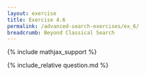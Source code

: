 ```yaml
---
layout: exercise
title: Exercise 4.6
permalink: /advanced-search-exercises/ex_6/
breadcrumb: Beyond Classical Search
---
```


{% include mathjax_support %}

<div><i class="arrow-up loader" data-chapter="advanced-search-exercises" data-exercise="ex_6" data-rating="0"></i></div>
{% include_relative question.md %}
